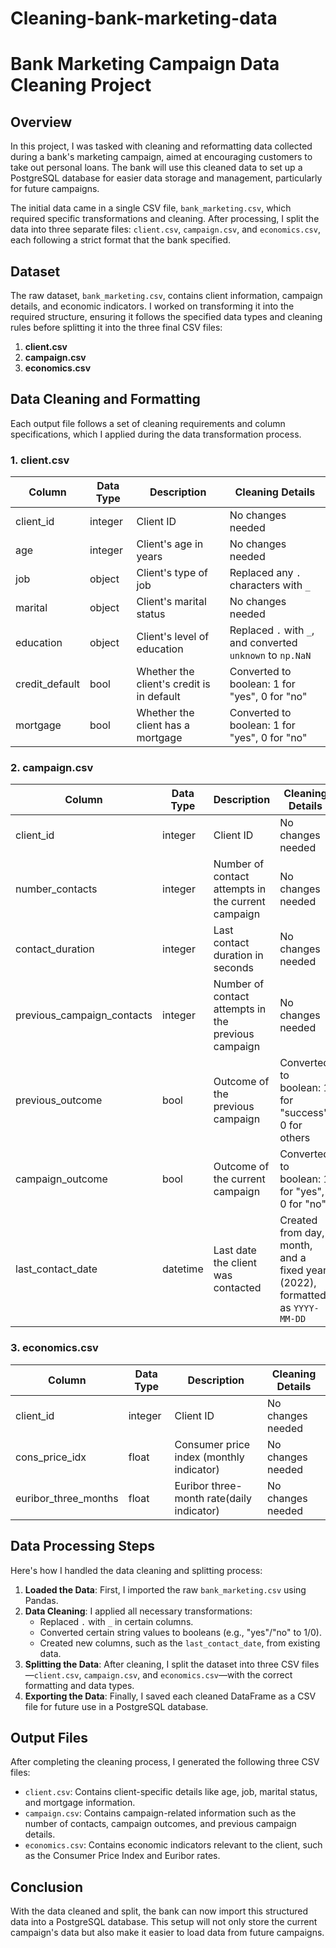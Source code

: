 # Cleaning-bank-marketing-data
# Bank Marketing Campaign Data Cleaning Project

## Overview
In this project, I was tasked with cleaning and reformatting data collected during a bank's marketing campaign, aimed at encouraging customers to take out personal loans. The bank will use this cleaned data to set up a PostgreSQL database for easier data storage and management, particularly for future campaigns.

The initial data came in a single CSV file, `bank_marketing.csv`, which required specific transformations and cleaning. After processing, I split the data into three separate files: `client.csv`, `campaign.csv`, and `economics.csv`, each following a strict format that the bank specified.

## Dataset
The raw dataset, `bank_marketing.csv`, contains client information, campaign details, and economic indicators. I worked on transforming it into the required structure, ensuring it follows the specified data types and cleaning rules before splitting it into the three final CSV files:

1. **client.csv**
2. **campaign.csv**
3. **economics.csv**

## Data Cleaning and Formatting

Each output file follows a set of cleaning requirements and column specifications, which I applied during the data transformation process.

### 1. **client.csv**

| Column         | Data Type | Description                            | Cleaning Details                                                              |
|----------------|-----------|----------------------------------------|-------------------------------------------------------------------------------|
| client_id      | integer   | Client ID                              | No changes needed                                                             |
| age            | integer   | Client's age in years                  | No changes needed                                                             |
| job            | object    | Client's type of job                   | Replaced any `.` characters with `_`                                          |
| marital        | object    | Client's marital status                | No changes needed                                                             |
| education      | object    | Client's level of education            | Replaced `.` with `_`, and converted `unknown` to `np.NaN`                    |
| credit_default | bool      | Whether the client's credit is in default | Converted to boolean: 1 for "yes", 0 for "no"                              |
| mortgage       | bool      | Whether the client has a mortgage      | Converted to boolean: 1 for "yes", 0 for "no"                                 |

### 2. **campaign.csv**

| Column                    | Data Type  | Description                                  | Cleaning Details                                                                |
|----------------------------|------------|----------------------------------------------|--------------------------------------------------------------------------------|
| client_id                  | integer    | Client ID                                    | No changes needed                                                              |
| number_contacts            | integer    | Number of contact attempts in the current campaign | No changes needed                                                        |
| contact_duration           | integer    | Last contact duration in seconds             | No changes needed                                                              |
| previous_campaign_contacts | integer    | Number of contact attempts in the previous campaign | No changes needed                                                       |
| previous_outcome           | bool       | Outcome of the previous campaign             | Converted to boolean: 1 for "success", 0 for others                            |
| campaign_outcome           | bool       | Outcome of the current campaign              | Converted to boolean: 1 for "yes", 0 for "no"                                  |
| last_contact_date          | datetime   | Last date the client was contacted           | Created from day, month, and a fixed year (2022), formatted as `YYYY-MM-DD`    |

### 3. **economics.csv**

| Column               | Data Type | Description                              | Cleaning Details        |
|----------------------|-----------|------------------------------------------|-------------------------|
| client_id            | integer   | Client ID                                | No changes needed       |
| cons_price_idx       | float     | Consumer price index (monthly indicator) | No changes needed       |
| euribor_three_months | float     | Euribor three-month rate(daily indicator)| No changes needed     |

## Data Processing Steps

Here's how I handled the data cleaning and splitting process:

1. **Loaded the Data**: First, I imported the raw `bank_marketing.csv` using Pandas.
2. **Data Cleaning**: I applied all necessary transformations:
   - Replaced `.` with `_` in certain columns.
   - Converted certain string values to booleans (e.g., "yes"/"no" to 1/0).
   - Created new columns, such as the `last_contact_date`, from existing data.
3. **Splitting the Data**: After cleaning, I split the dataset into three CSV files—`client.csv`, `campaign.csv`, and `economics.csv`—with the correct formatting and data types.
4. **Exporting the Data**: Finally, I saved each cleaned DataFrame as a CSV file for future use in a PostgreSQL database.

## Output Files
After completing the cleaning process, I generated the following three CSV files:

- `client.csv`: Contains client-specific details like age, job, marital status, and mortgage information.
- `campaign.csv`: Contains campaign-related information such as the number of contacts, campaign outcomes, and previous campaign details.
- `economics.csv`: Contains economic indicators relevant to the client, such as the Consumer Price Index and Euribor rates.

## Conclusion
With the data cleaned and split, the bank can now import this structured data into a PostgreSQL database. This setup will not only store the current campaign's data but also make it easier to load data from future campaigns.
